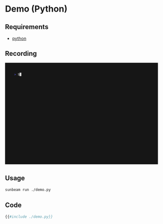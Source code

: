 # Demo (Python)

## Requirements

- [python](https://www.python.org)

## Recording

![gif record](./demo.gif)

## Usage

```bash
sunbeam run ./demo.py
```

## Code

```python
{{#include ./demo.py}}
```
